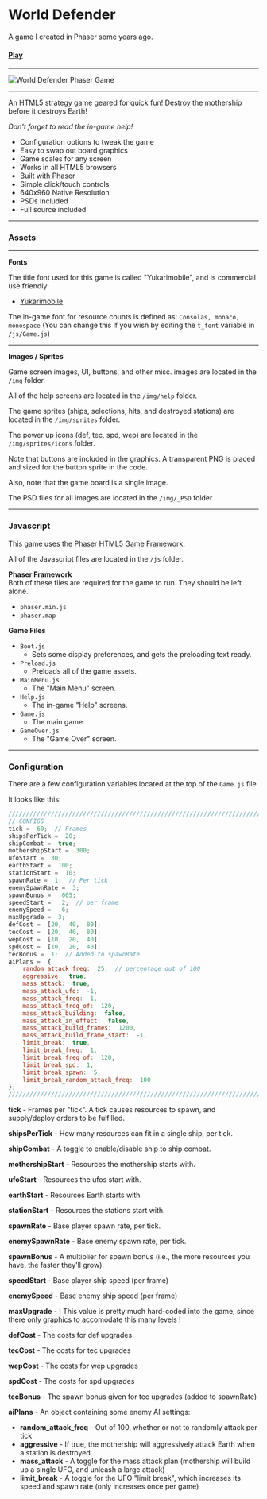 
# World Defender

A game I created in Phaser some years ago.

#### [Play](https://bitwisecreative.com/github/world-defender/)

----


![World Defender Phaser Game](https://bitwisecreative.com/site/assets/files/1054/world-defender-html5-game-m.jpg)

----

An HTML5 strategy game geared for quick fun! Destroy the mothership before it destroys Earth!

*Don't forget to read the in-game help!*

 - Configuration options to tweak the game
 - Easy to swap out board graphics
 - Game scales for any screen
 - Works in all HTML5 browsers
 - Built with Phaser
 - Simple click/touch controls
 - 640x960 Native Resolution
 - PSDs Included
 - Full source included

----

### Assets

----------

**Fonts**

The title font used for this game is called "Yukarimobile", and is commercial use friendly:

-   [Yukarimobile](http://www.fontsquirrel.com/fonts/Yukarimobile)

The in-game font for resource counts is defined as: `Consolas, monaco, monospace`
(You can change this if you wish by editing the `t_font` variable in `/js/Game.js`)

----

**Images / Sprites**

Game screen images, UI, buttons, and other misc. images are located in the `/img` folder.

All of the help screens are located in the `/img/help` folder.

The game sprites (ships, selections, hits, and destroyed stations) are located in the `/img/sprites` folder.

The power up icons (def, tec, spd, wep) are located in the `/img/sprites/icons` folder.

Note that buttons are included in the graphics. A transparent PNG is placed and sized for the button sprite in the code.

Also, note that the game board is a single image.

The PSD files for all images are located in the `/img/_PSD` folder

----

### Javascript

This game uses the  [Phaser HTML5 Game Framework](http://phaser.io/). 

All of the Javascript files are located in the `/js` folder.  

**Phaser Framework**  
Both of these files are required for the game to run. They should be left alone.

-   `phaser.min.js`
-   `phaser.map`
    

**Game Files**  

-   `Boot.js`
    -   Sets some display preferences, and gets the preloading text ready.
-   `Preload.js`
    -   Preloads all of the game assets.
-   `MainMenu.js`
    -   The "Main Menu" screen.
-   `Help.js`
    -   The in-game "Help" screens.
-   `Game.js`
    -   The main game.
-   `GameOver.js`
    -   The "Game Over" screen.

----

### Configuration

There are a few configuration variables located at the top of the `Game.js` file.

It looks like this:

```js
///////////////////////////////////////////////////////////////////////
// CONFIGS
tick =  60;  // Frames
shipsPerTick =  20;
shipCombat =  true;
mothershipStart =  300;
ufoStart =  30;
earthStart =  100;
stationStart =  10;
spawnRate =  1;  // Per tick
enemySpawnRate =  3;
spawnBonus =  .005;
speedStart =  .2;  // per frame
enemySpeed =  .6;
maxUpgrade =  3;
defCost =  [20,  40,  80];
tecCost =  [20,  40,  80];
wepCost =  [10,  20,  40];
spdCost =  [10,  20,  40];
tecBonus =  1;  // Added to spawnRate
aiPlans =  {
	random_attack_freq:  25,  // percentage out of 100
	aggressive:  true,
	mass_attack:  true,
	mass_attack_ufo:  -1,
	mass_attack_freq:  1,
	mass_attack_freq_of:  120,
	mass_attack_building:  false,
	mass_attack_in_effect:  false,
	mass_attack_build_frames:  1200,
	mass_attack_build_frame_start:  -1,
	limit_break:  true,
	limit_break_freq:  1,
	limit_break_freq_of:  120,
	limit_break_spd:  1,
	limit_break_spawn:  5,
	limit_break_random_attack_freq:  100
};
///////////////////////////////////////////////////////////////////////
```

**tick**  - Frames per "tick". A tick causes resources to spawn, and supply/deploy orders to be fulfilled.

**shipsPerTick**  - How many resources can fit in a single ship, per tick.

**shipCombat**  - A toggle to enable/disable ship to ship combat.

**mothershipStart**  - Resources the mothership starts with.

**ufoStart**  - Resources the ufos start with.

**earthStart**  - Resources Earth starts with.

**stationStart**  - Resources the stations start with.

**spawnRate**  - Base player spawn rate, per tick.

**enemySpawnRate**  - Base enemy spawn rate, per tick.

**spawnBonus**  - A multiplier for spawn bonus (i.e., the more resources you have, the faster they'll grow).

**speedStart**  - Base player ship speed (per frame)

**enemySpeed**  - Base enemy ship speed (per frame)

**maxUpgrade**  - ! This value is pretty much hard-coded into the game, since there only graphics to accomodate this many levels !

**defCost**  - The costs for def upgrades

**tecCost**  - The costs for tec upgrades

**wepCost**  - The costs for wep upgrades

**spdCost**  - The costs for spd upgrades

**tecBonus**  - The spawn bonus given for tec upgrades (added to spawnRate)

**aiPlans**  - An object containing some enemy AI settings:

 - **random_attack_freq** - Out of 100, whether or not to randomly attack per tick
 - **aggressive** - If true, the mothership will aggressively attack Earth when a station is destroyed
 - **mass_attack** - A toggle for the mass attack plan (mothership will build up a single UFO, and unleash a large attack)
 - **limit_break** - A toggle for the UFO "limit break", which increases its speed and spawn rate (only increases once per game)
